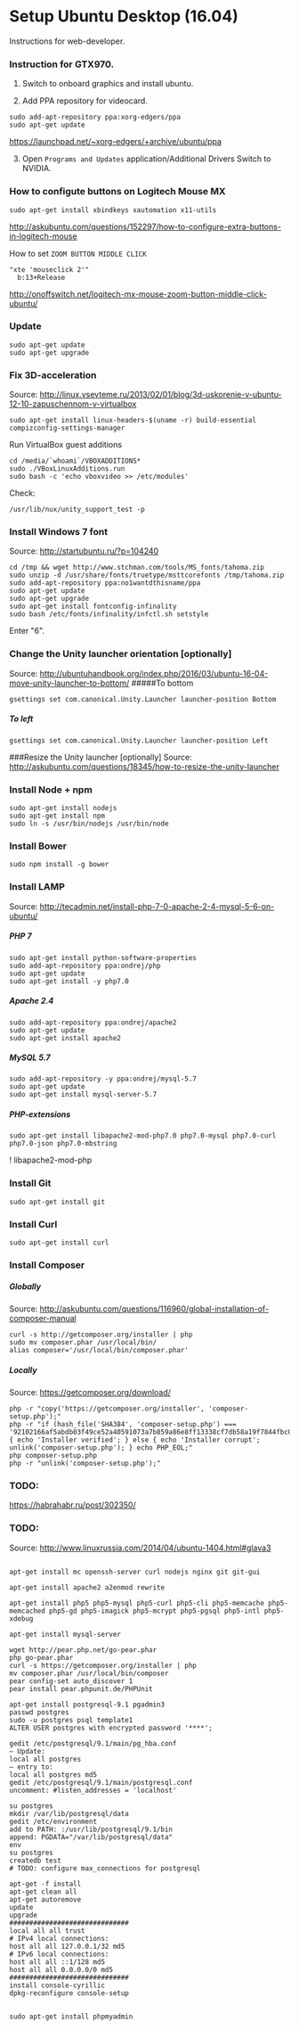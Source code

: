 Setup Ubuntu Desktop (16.04)
============
Instructions for web-developer.

### Instruction for GTX970.
1. Switch to onboard graphics and install ubuntu.

2. Add PPA repository for videocard.
```
sudo add-apt-repository ppa:xorg-edgers/ppa
sudo apt-get update
```
https://launchpad.net/~xorg-edgers/+archive/ubuntu/ppa

3. Open `Programs and Updates` application/Additional Drivers
Switch to NVIDIA.

### How to configute buttons on Logitech Mouse MX
```
sudo apt-get install xbindkeys xautomation x11-utils
```
http://askubuntu.com/questions/152297/how-to-configure-extra-buttons-in-logitech-mouse

How to set `ZOOM BUTTON MIDDLE CLICK`
```
"xte 'mouseclick 2'"
  b:13+Release
 ```
http://onoffswitch.net/logitech-mx-mouse-zoom-button-middle-click-ubuntu/

### Update
```
sudo apt-get update
sudo apt-get upgrade
```

### Fix 3D-acceleration
Source: http://linux.vsevteme.ru/2013/02/01/blog/3d-uskorenie-v-ubuntu-12-10-zapuschennom-v-virtualbox
```
sudo apt-get install linux-headers-$(uname -r) build-essential compizconfig-settings-manager
```
Run VirtualBox guest additions
```
cd /media/`whoami`/VBOXADDITIONS*
sudo ./VBoxLinuxAdditions.run
sudo bash -c 'echo vboxvideo >> /etc/modules'
```
Check:
```
/usr/lib/nux/unity_support_test -p
```

### Install Windows 7 font
Source: http://startubuntu.ru/?p=104240
```
cd /tmp && wget http://www.stchman.com/tools/MS_fonts/tahoma.zip
sudo unzip -d /usr/share/fonts/truetype/msttcorefonts /tmp/tahoma.zip
sudo add-apt-repository ppa:no1wantdthisname/ppa
sudo apt-get update
sudo apt-get upgrade
sudo apt-get install fontconfig-infinality
sudo bash /etc/fonts/infinality/infctl.sh setstyle
```
Enter "6".

### Change the Unity launcher orientation [optionally]
Source: http://ubuntuhandbook.org/index.php/2016/03/ubuntu-16-04-move-unity-launcher-to-bottom/
#####To bottom
```
gsettings set com.canonical.Unity.Launcher launcher-position Bottom
```
##### To left
```
gsettings set com.canonical.Unity.Launcher launcher-position Left
```

###Resize the Unity launcher [optionally]
Source: http://askubuntu.com/questions/18345/how-to-resize-the-unity-launcher

### Install Node + npm
```
sudo apt-get install nodejs
sudo apt-get install npm
sudo ln -s /usr/bin/nodejs /usr/bin/node
```

### Install Bower
```
sudo npm install -g bower
```

### Install LAMP
Source: http://tecadmin.net/install-php-7-0-apache-2-4-mysql-5-6-on-ubuntu/

##### PHP 7
```
sudo apt-get install python-software-properties
sudo add-apt-repository ppa:ondrej/php
sudo apt-get update
sudo apt-get install -y php7.0
```
##### Apache 2.4
```
sudo add-apt-repository ppa:ondrej/apache2
sudo apt-get update
sudo apt-get install apache2
```
##### MySQL 5.7
```
sudo add-apt-repository -y ppa:ondrej/mysql-5.7
sudo apt-get update
sudo apt-get install mysql-server-5.7
```
##### PHP-extensions
```
sudo apt-get install libapache2-mod-php7.0 php7.0-mysql php7.0-curl php7.0-json php7.0-mbstring
```
! libapache2-mod-php

### Install Git
```
sudo apt-get install git
```

### Install Curl
```
sudo apt-get install curl
```

### Install Composer
##### Globally
Source: http://askubuntu.com/questions/116960/global-installation-of-composer-manual
```
curl -s http://getcomposer.org/installer | php
sudo mv composer.phar /usr/local/bin/
alias composer='/usr/local/bin/composer.phar'
```
##### Locally
Source: https://getcomposer.org/download/
```
php -r "copy('https://getcomposer.org/installer', 'composer-setup.php');"
php -r "if (hash_file('SHA384', 'composer-setup.php') === '92102166af5abdb03f49ce52a40591073a7b859a86e8ff13338cf7db58a19f7844fbc0bb79b2773bf30791e935dbd938') { echo 'Installer verified'; } else { echo 'Installer corrupt'; unlink('composer-setup.php'); } echo PHP_EOL;"
php composer-setup.php
php -r "unlink('composer-setup.php');"
```



### TODO:
https://habrahabr.ru/post/302350/

### TODO:
Source: http://www.linuxrussia.com/2014/04/ubuntu-1404.html#glava3
```

apt-get install mc openssh-server curl nodejs nginx git git-gui

apt-get install apache2 a2enmod rewrite

apt-get install php5 php5-mysql php5-curl php5-cli php5-memcache php5-memcached php5-gd php5-imagick php5-mcrypt php5-pgsql php5-intl php5-xdebug

apt-get install mysql-server

wget http://pear.php.net/go-pear.phar
php go-pear.phar
curl -s https://getcomposer.org/installer | php
mv composer.phar /usr/local/bin/composer
pear config-set auto_discover 1
pear install pear.phpunit.de/PHPUnit

apt-get install postgresql-9.1 pgadmin3
passwd postgres
sudo -u postgres psql template1
ALTER USER postgres with encrypted password '****';

gedit /etc/postgresql/9.1/main/pg_hba.conf
— Update:
local all postgres
— entry to:
local all postgres md5
gedit /etc/postgresql/9.1/main/postgresql.conf
uncomment: #listen_addresses = 'localhost'

su postgres
mkdir /var/lib/postgresql/data
gedit /etc/environment
add to PATH: :/usr/lib/postgresql/9.1/bin
append: PGDATA="/var/lib/postgresql/data"
env
su postgres
createdb test
# TODO: configure max_connections for postgresql

apt-get -f install
apt-get clean all
apt-get autoremove
update
upgrade
##############################
local all all trust
# IPv4 local connections:
host all all 127.0.0.1/32 md5
# IPv6 local connections:
host all all ::1/128 md5
host all all 0.0.0.0/0 md5
##############################
install console-cyrillic
dpkg-reconfigure console-setup


sudo apt-get install phpmyadmin
```
